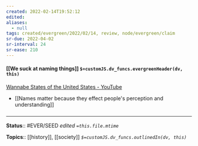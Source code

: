 ```yaml
---
created: 2022-02-14T19:52:12 
edited: 
aliases:
  - null
tags: created/evergreen/2022/02/14, review, node/evergreen/claim
sr-due: 2022-04-02
sr-interval: 24
sr-ease: 210
---
```


#### [[We suck at naming things]] `$=customJS.dv_funcs.evergreenHeader(dv, this)`

[Wannabe States of the United States - YouTube](https://www.youtube.com/watch?v=xgDF77EBGnY)
- [[Names matter because they effect people's perception and understanding]]

### <hr class="footnote"/>

**Status**:: #EVER/SEED 
*edited `=this.file.mtime`*

**Topics**:: [[history]], [[society]]
*`$=customJS.dv_funcs.outlinedIn(dv, this)`*
